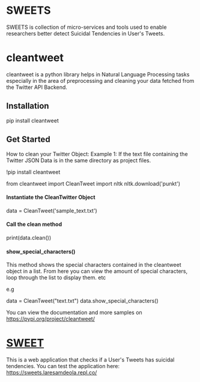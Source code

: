 # SWEETS
SWEETS is collection of micro-services and tools used to enable researchers better detect Suicidal Tendencies in User's Tweets. 

# cleantweet
cleantweet is a python library helps in Natural Language Processing tasks especially in the area of preprocessing and cleaning your data fetched from the Twitter API Backend.

## Installation
pip install cleantweet

## Get Started
How to clean your Twitter Object:
Example 1: If the text file containing the Twitter JSON Data is in the same directory as project files.

!pip install cleantweet

from cleantweet import CleanTweet
import nltk
nltk.download('punkt')

#### Instantiate the CleanTwitter Object
data = CleanTweet('sample_text.txt')

#### Call the clean method
print(data.clean())

#### show_special_characters()
This method shows the special characters contained in the cleantweet object in a list. From here
you can view the amount of special characters, loop through the list to display them. etc

e.g

data = CleanTweet("text.txt")
data.show_special_characters()

You can view the documentation and more samples on https://pypi.org/project/cleantweet/

# [SWEET](https://sweets.laresamdeola.repl.co)
This is a web application that checks if a User's Tweets has suicidal tendencies. You can test the application here: https://sweets.laresamdeola.repl.co/
